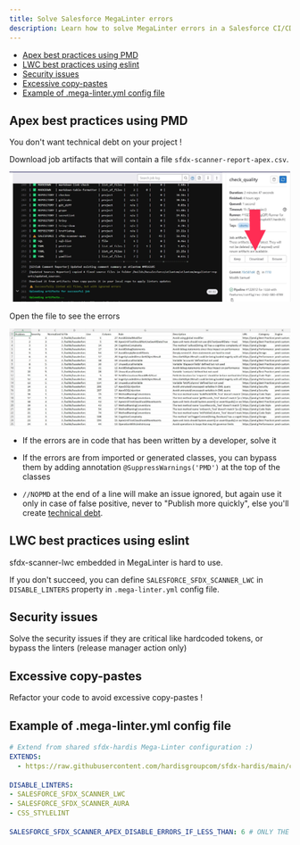 ```yaml
---
title: Solve Salesforce MegaLinter errors
description: Learn how to solve MegaLinter errors in a Salesforce CI/CD merge request
---
```

<!-- markdownlint-disable MD013 -->

- [Apex best practices using PMD](#apex-best-practices-using-pmd)
- [LWC best practices using eslint](#lwc-best-practices-using-eslint)
- [Security issues](#security-issues)
- [Excessive copy-pastes](#excessive-copy-pastes)
- [Example of .mega-linter.yml config file](#example-of-mega-linteryml-config-file)

## Apex best practices using PMD

You don't want technical debt on your project !

Download job artifacts that will contain a file `sfdx-scanner-report-apex.csv`.

![](assets/images/screenshot-download-artifacts.jpg)

Open the file to see the errors

![](assets/images/screenshot-apex-errors.jpg)

- If the errors are in code that has been written by a developer, solve it

- If the errors are from imported or generated classes, you can bypass them by adding annotation `@SuppressWarnings('PMD')` at the top of the classes

- `//NOPMD` at the end of a line will make an issue ignored, but again use it only in case of false positive, never to "Publish more quickly", else you'll create [technical debt](https://en.wikipedia.org/wiki/Technical_debt).

## LWC best practices using eslint

sfdx-scanner-lwc embedded in MegaLinter is hard to use.

If you don't succeed, you can define `SALESFORCE_SFDX_SCANNER_LWC` in `DISABLE_LINTERS` property in `.mega-linter.yml` config file.

## Security issues

Solve the security issues if they are critical like hardcoded tokens, or bypass the linters (release manager action only)

## Excessive copy-pastes

Refactor your code to avoid excessive copy-pastes !

## Example of .mega-linter.yml config file

```yaml
# Extend from shared sfdx-hardis Mega-Linter configuration :)
EXTENDS:
  - https://raw.githubusercontent.com/hardisgroupcom/sfdx-hardis/main/config/sfdx-hardis.mega-linter-config.yml

DISABLE_LINTERS:
- SALESFORCE_SFDX_SCANNER_LWC
- SALESFORCE_SFDX_SCANNER_AURA
- CSS_STYLELINT

SALESFORCE_SFDX_SCANNER_APEX_DISABLE_ERRORS_IF_LESS_THAN: 6 # ONLY THE RELEASE MANAGER CAN UPDATE THIS VALUE !
```


